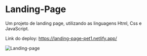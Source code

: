 # Landing-Page
Um projeto de landing page, utilizando as linguagens Html, Css e JavaScript.



Link do deploy: https://landing-page-pet1.netlify.app/





![Landing-page](https://github.com/Angellica06/Landing-Page/assets/104512282/0ff6994e-1ede-4997-9564-ecb014f3ea02)
